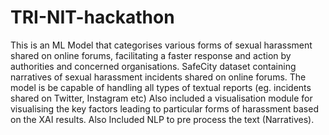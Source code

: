 # TRI-NIT-hackathon
This is an ML Model that categorises various forms of sexual harassment shared on online forums, facilitating a faster response and action by authorities and concerned organisations. SafeCity dataset containing narratives of sexual harassment incidents shared on online forums. The model is be capable of handling all types of textual reports (eg. incidents shared on Twitter, Instagram etc) Also included a visualisation module for visualising the key factors leading to particular forms of harassment based on the XAI results. Also Included NLP to pre process the text (Narratives).
